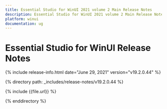 ```yaml
---
title: Essential Studio for WinUI 2021 volume 2 Main Release Notes  
description: Essential Studio for WinUI 2021 volume 2 Main Release Notes  
platform: winui
documentation: ug
---
```


# Essential Studio for WinUI  Release Notes  

{% include release-info.html date="June 29, 2021"  version="v19.2.0.44" %} 


{% directory path: _includes/release-notes/v19.2.0.44 %}

{% include {{file.url}} %}

{% enddirectory %}